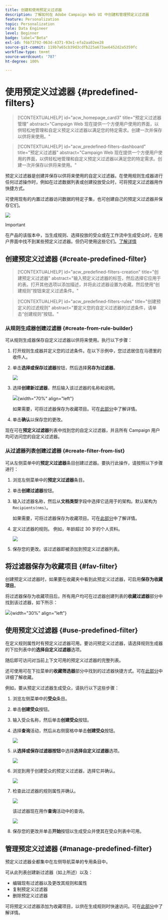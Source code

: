 ```yaml
---
title: 创建和使用预定义过滤器
description: 了解如何在 Adobe Campaign Web UI 中创建和管理预定义过滤器
feature: Personalization
topic: Personalization
role: Data Engineer
level: Beginner
badge: label="Beta"
exl-id: f6b73792-063d-4371-93e1-efa2aa02ee28
source-git-commit: 119b7a65cb39d3cdfb225a673ae6452d2a5359fc
workflow-type: tm+mt
source-wordcount: '787'
ht-degree: 100%

---
```


# 使用预定义过滤器 {#predefined-filters}

>[!CONTEXTUALHELP]
>id="acw_homepage_card3"
>title="预定义过滤器管理"
>abstract="Campaign Web 现在提供一个方便用户使用的界面，以供轻松地管理和自定义预定义过滤器以满足您的特定需求。创建一次并保存以供将来使用。"

>[!CONTEXTUALHELP]
>id="acw_predefined-filters-dashboard"
>title="预定义过滤器"
>abstract="Campaign Web 现在提供一个方便用户使用的界面，以供轻松地管理和自定义预定义过滤器以满足您的特定需求。创建一次并保存以供将来使用。"

预定义过滤器是创建并保存以供将来使用的自定义过滤器。在使用规则生成器进行任何过滤操作时，例如在过滤数据列表或创建投放受众时，可将预定义过滤器用作快捷方式。

可使用现有的内置过滤器访问数据的特定子集，也可创建自己的预定义过滤器并保存它们。

![](assets/predefined-filters-menu.png)

>[!IMPORTANT]
>
>在产品的该版本中，当生成规则、选择投放的受众或在工作流中生成受众时，在用户界面中找不到某些预定义过滤器。但仍可使用这些它们。[了解详情](guardrails.md#predefined-filters-filters-guardrails-limitations)


## 创建预定义过滤器 {#create-predefined-filter}

>[!CONTEXTUALHELP]
>id="acw_predefined-filters-creation"
>title="创建预定义过滤器"
>abstract="输入预定义过滤器的标签，然后选择它应用于的表。打开其他选项以添加描述，并将此过滤器设置为收藏。然后使用“创建规则”按钮来定义过滤条件。"

>[!CONTEXTUALHELP]
>id="acw_predefined-filters-rules"
>title="创建预定义的过滤规则"
>abstract="要定义您的自定义过滤器的过滤条件，请单击“创建规则”按钮。"

### 从规则生成器创建过滤器 {#create-from-rule-builder}

可从规则生成器保存自定义过滤器以供将来使用。执行以下步骤：

1. 打开规则生成器并定义您的过滤条件。在以下示例中，您过滤居住在马德里的收件人。
1. 单击&#x200B;**选择或保存过滤器**&#x200B;按钮，然后选择&#x200B;**另存为过滤器**。

   ![](assets/predefined-filters-save.png)

1. 选择&#x200B;**创建新过滤器**，然后输入该过滤器的名称和说明。

   ![](assets/predefined-filters-save-filter.png){width="70%" align="left"}

   如果需要，可将过滤器保存为收藏项目。可在[此部分](#fav-filter)中了解详情。

1. 单击&#x200B;**确认**&#x200B;以保存您的更改。

现在可在&#x200B;**预定义过滤器**&#x200B;列表中找到您的自定义过滤器，并且所有 Campaign 用户均可访问您的自定义过滤器。

### 从过滤器列表创建过滤器 {#create-filter-from-list}

可从左侧菜单中的&#x200B;**预定义过滤器**&#x200B;条目创建过滤器。要执行此操作，请按照以下步骤进行：

1. 浏览左侧菜单中的&#x200B;**预定义过滤器**&#x200B;条目。
1. 单击&#x200B;**创建过滤器**&#x200B;按钮。
1. 输入过滤器名称，然后从&#x200B;**文档类型**&#x200B;字段中选择它适用于的架构。默认架构为 `Recipients(nms)`。

   如果需要，可将过滤器保存为收藏项目。可在[此部分](#fav-filter)中了解详情。

1. 定义过滤器的规则。 例如，年龄超过 30 岁的个人资料。

   ![](assets/filter-30+.png)

1. 保存您的更改。该过滤器即被添加到预定义过滤器列表。

## 将过滤器保存为收藏项目 {#fav-filter}

创建预定义过滤器时，如果要在收藏夹中看到此预定义过滤器，可启用&#x200B;**保存为收藏项目**。


将过滤器保存为收藏项目后，所有用户均可在过滤器创建列表的&#x200B;**收藏过滤器**&#x200B;部分中找到该过滤器，如下所示：

![](assets/predefined-filters-favorite.png){width="30%" align="left"}

## 使用预定义过滤器 {#use-predefined-filter}

在定义规则属性时有预定义过滤器可用。要访问预定义过滤器，请选择规则生成器的下拉列表中的&#x200B;**选择自定义过滤器**&#x200B;选项。

随后即可访问对当前上下文可用的预定义过滤器的完整列表。

还可使用可在下拉菜单的&#x200B;**收藏筛选器**&#x200B;部分中找到的过滤器快捷方式。可在[此部分](#fav-filter)中详细了解收藏。

例如，要从预定义过滤器生成受众，请执行以下这些步骤：

1. 浏览左侧菜单中的&#x200B;**受众**&#x200B;条目。
1. 单击&#x200B;**创建受众**&#x200B;按钮。
1. 输入受众名称，然后单击&#x200B;**创建受众**&#x200B;按钮。
1. 选择&#x200B;**查询**&#x200B;活动，然后从右侧窗格中单击&#x200B;**创建受众**&#x200B;按钮。

   ![](assets//build-audience-from-filter.png)

1. 从&#x200B;**选择或保存过滤器按钮**&#x200B;中选择&#x200B;**选择自定义过滤器**&#x200B;选项。

   ![](assets/build-audience-select-custom-filter.png)

1. 浏览到用于创建受众的预定义过滤器，选择它并确认。

   ![](assets/build-audience-filter-list.png)

1. 检查此过滤器的规则属性并确认。

   ![](assets/build-audience-check.png)

   该过滤器现在用作&#x200B;**查询**&#x200B;活动中的查询。

   ![](assets/build-audience-confirm.png)

1. 保存您的更改并单击&#x200B;**开始**&#x200B;按钮以生成受众并使其在受众列表中可用。

## 管理预定义过滤器 {#manage-predefined-filter}

预定义过滤器全都集中在左侧导航菜单的专用条目中。

可从此列表创建新过滤器（如上所述）以及：

* 编辑现有过滤器以及更改其规则和属性
* 复制预定义过滤器
* 删除预定义过滤器

可将预定义过滤器添加为收藏项目，以供在生成规则时快速访问。可在[此部分](#fav-filter)中了解详情。

<!--
## Built-in predefined filters {#ootb-predefined-filter}

Campaign comes with a set of predefined filters, built from the client console. These filters can be used to define your audiences, and rules. They must not be modified.
-->

